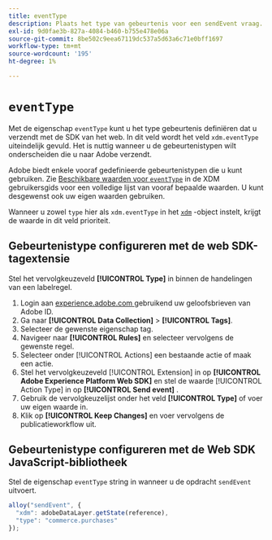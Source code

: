 ```yaml
---
title: eventType
description: Plaats het type van gebeurtenis voor een sendEvent vraag.
exl-id: 9d0fae3b-827a-4084-b460-b755e478e06a
source-git-commit: 8be502c9eea67119dc537a5d63a6c71e0bff1697
workflow-type: tm+mt
source-wordcount: '195'
ht-degree: 1%

---
```


# `eventType`

Met de eigenschap `eventType` kunt u het type gebeurtenis definiëren dat u verzendt met de SDK van het web. In dit veld wordt het veld `xdm.eventType` uiteindelijk gevuld. Het is nuttig wanneer u de gebeurtenistypen wilt onderscheiden die u naar Adobe verzendt.

Adobe biedt enkele vooraf gedefinieerde gebeurtenistypen die u kunt gebruiken. Zie [ Beschikbare waarden voor `eventType`](/help/xdm/classes/experienceevent.md#accepted-values-for-eventtype) in de XDM gebruikersgids voor een volledige lijst van vooraf bepaalde waarden. U kunt desgewenst ook uw eigen waarden gebruiken.

Wanneer u zowel `type` hier als `xdm.eventType` in het [`xdm`](xdm.md) -object instelt, krijgt de waarde in dit veld prioriteit.

## Gebeurtenistype configureren met de web SDK-tagextensie

Stel het vervolgkeuzeveld **[!UICONTROL Type]** in binnen de handelingen van een labelregel.

1. Login aan [ experience.adobe.com ](https://experience.adobe.com) gebruikend uw geloofsbrieven van Adobe ID.
1. Ga naar **[!UICONTROL Data Collection]** > **[!UICONTROL Tags]**.
1. Selecteer de gewenste eigenschap tag.
1. Navigeer naar **[!UICONTROL Rules]** en selecteer vervolgens de gewenste regel.
1. Selecteer onder [!UICONTROL Actions] een bestaande actie of maak een actie.
1. Stel het vervolgkeuzeveld [!UICONTROL Extension] in op **[!UICONTROL Adobe Experience Platform Web SDK]** en stel de waarde [!UICONTROL Action Type] in op **[!UICONTROL Send event]** .
1. Gebruik de vervolgkeuzelijst onder het veld **[!UICONTROL Type]** of voer uw eigen waarde in.
1. Klik op **[!UICONTROL Keep Changes]** en voer vervolgens de publicatieworkflow uit.

## Gebeurtenistype configureren met de Web SDK JavaScript-bibliotheek

Stel de eigenschap `eventType` string in wanneer u de opdracht `sendEvent` uitvoert.

```js
alloy("sendEvent", {
  "xdm": adobeDataLayer.getState(reference),
  "type": "commerce.purchases"
});
```
